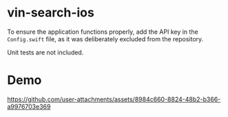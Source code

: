 # vin-search-ios
To ensure the application functions properly, add the API key in the `Config.swift` file, as it was deliberately excluded from the repository.

Unit tests are not included.

# Demo
https://github.com/user-attachments/assets/8984c660-8824-48b2-b366-a9976703e369


